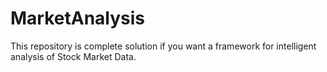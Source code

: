 # MarketAnalysis
This repository is complete solution if you want a framework for intelligent analysis of Stock Market Data.
